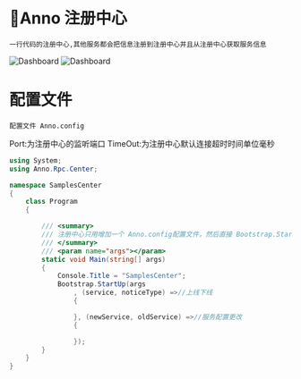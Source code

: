 ﻿# 🎄Anno 注册中心
    一行代码的注册中心,其他服务都会把信息注册到注册中心并且从注册中心获取服务信息

![Dashboard](https://z3.ax1x.com/2021/04/01/cE4QPS.png)
![Dashboard](https://z3.ax1x.com/2021/04/01/cE58JO.png)

# 配置文件
    配置文件 Anno.config

Port:为注册中心的监听端口
TimeOut:为注册中心默认连接超时时间单位毫秒

```C#
using System;
using Anno.Rpc.Center;

namespace SamplesCenter
{
    class Program
    {

        /// <summary>
        /// 注册中心只用增加一个 Anno.config配置文件，然后直接 Bootstrap.StartUp(args);启动即可
        /// </summary>
        /// <param name="args"></param>
        static void Main(string[] args)
        {
            Console.Title = "SamplesCenter";
            Bootstrap.StartUp(args
                , (service, noticeType) =>//上线下线
                {

                }, (newService, oldService) =>//服务配置更改
                {

                });
        }
    }
}
```